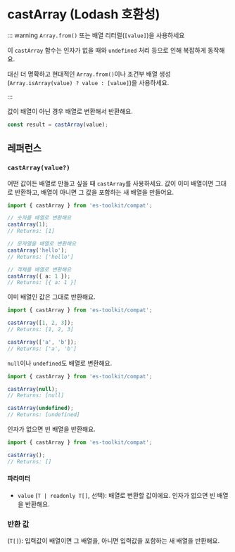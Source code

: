 # castArray (Lodash 호환성)

::: warning `Array.from()` 또는 배열 리터럴(`[value]`)을 사용하세요

이 `castArray` 함수는 인자가 없을 때와 `undefined` 처리 등으로 인해 복잡하게 동작해요.

대신 더 명확하고 현대적인 `Array.from()`이나 조건부 배열 생성(`Array.isArray(value) ? value : [value]`)을 사용하세요.

:::

값이 배열이 아닌 경우 배열로 변환해서 반환해요.

```typescript
const result = castArray(value);
```

## 레퍼런스

### `castArray(value?)`

어떤 값이든 배열로 만들고 싶을 때 `castArray`를 사용하세요. 값이 이미 배열이면 그대로 반환하고, 배열이 아니면 그 값을 포함하는 새 배열을 만들어요.

```typescript
import { castArray } from 'es-toolkit/compat';

// 숫자를 배열로 변환해요
castArray(1);
// Returns: [1]

// 문자열을 배열로 변환해요
castArray('hello');
// Returns: ['hello']

// 객체를 배열로 변환해요
castArray({ a: 1 });
// Returns: [{ a: 1 }]
```

이미 배열인 값은 그대로 반환해요.

```typescript
import { castArray } from 'es-toolkit/compat';

castArray([1, 2, 3]);
// Returns: [1, 2, 3]

castArray(['a', 'b']);
// Returns: ['a', 'b']
```

`null`이나 `undefined`도 배열로 변환해요.

```typescript
import { castArray } from 'es-toolkit/compat';

castArray(null);
// Returns: [null]

castArray(undefined);
// Returns: [undefined]
```

인자가 없으면 빈 배열을 반환해요.

```typescript
import { castArray } from 'es-toolkit/compat';

castArray();
// Returns: []
```

#### 파라미터

- `value` (`T | readonly T[]`, 선택): 배열로 변환할 값이에요. 인자가 없으면 빈 배열을 반환해요.

### 반환 값

(`T[]`): 입력값이 배열이면 그 배열을, 아니면 입력값을 포함하는 새 배열을 반환해요.
